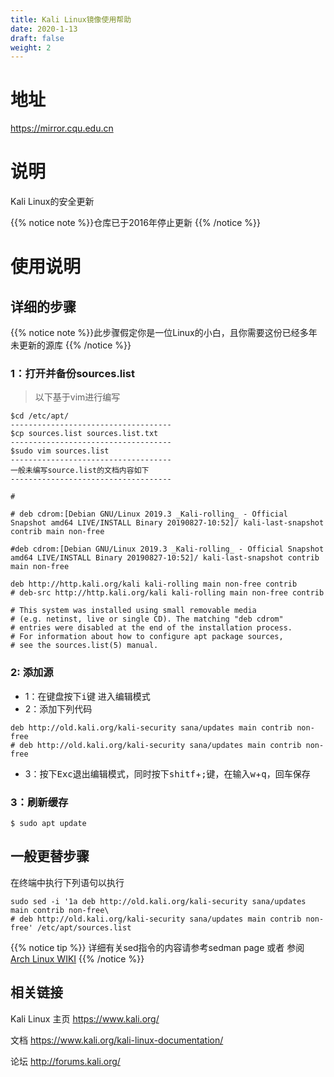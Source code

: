 ```yaml
---
title: Kali Linux镜像使用帮助
date: 2020-1-13
draft: false
weight: 2
---
```

# 地址
https://mirror.cqu.edu.cn
# 说明
Kali Linux的安全更新

{{% notice note %}}仓库已于2016年停止更新 {{% /notice %}}
# 使用说明
## 详细的步骤
{{% notice note %}}此步骤假定你是一位Linux的小白，且你需要这份已经多年未更新的源库 {{% /notice %}}
### 1：打开并备份sources.list
> 以下基于vim进行编写
```
$cd /etc/apt/
------------------------------------
$cp sources.list sources.list.txt
------------------------------------
$sudo vim sources.list
------------------------------------
一般未编写source.list的文档内容如下
------------------------------------

# 

# deb cdrom:[Debian GNU/Linux 2019.3 _Kali-rolling_ - Official Snapshot amd64 LIVE/INSTALL Binary 20190827-10:52]/ kali-last-snapshot contrib main non-free

#deb cdrom:[Debian GNU/Linux 2019.3 _Kali-rolling_ - Official Snapshot amd64 LIVE/INSTALL Binary 20190827-10:52]/ kali-last-snapshot contrib main non-free

deb http://http.kali.org/kali kali-rolling main non-free contrib
# deb-src http://http.kali.org/kali kali-rolling main non-free contrib

# This system was installed using small removable media
# (e.g. netinst, live or single CD). The matching "deb cdrom"
# entries were disabled at the end of the installation process.
# For information about how to configure apt package sources,
# see the sources.list(5) manual.
```
### 2: 添加源
* 1：在键盘按下<kbd>i</kbd>键 进入编辑模式
* 2：添加下列代码
```
deb http://old.kali.org/kali-security sana/updates main contrib non-free
# deb http://old.kali.org/kali-security sana/updates main contrib non-free
```
* 3：按下<kbd>Exc</kbd>退出编辑模式，同时按下<kbd>shitf</kbd>+<kbd>;</kbd>键，在输入<kbd>w</kbd>+<kbd>q</kbd>，回车保存 
### 3：刷新缓存
```
$ sudo apt update
```
## 一般更替步骤
在终端中执行下列语句以执行
```
sudo sed -i '1a deb http://old.kali.org/kali-security sana/updates main contrib non-free\
# deb http://old.kali.org/kali-security sana/updates main contrib non-free' /etc/apt/sources.list
```
{{% notice tip %}} 详细有关sed指令的内容请参考sedman page 或者 参阅 [Arch Linux WIKI] {{% /notice %}}

[Arch Linux WIKI]: https://wiki.archlinux.org/index.php/Core_utilities#Essentials

## 相关链接
Kali Linux 主页 https://www.kali.org/

文档 https://www.kali.org/kali-linux-documentation/

论坛 http://forums.kali.org/

